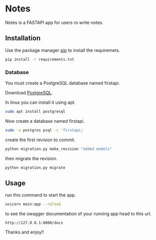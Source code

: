# Notes

Notes is a FASTAPI app for users ro write notes.

## Installation

Use the package manager [pip](https://pip.pypa.io/en/stable/) to install the requiremets.

```bash
pip install -r requirements.txt
```
### Database

You must create a PostgreSQL database named firstapi.

Download [PostgreSQL](https://www.postgresql.org/download/).


In linux you can install it using apt.

```bash
sudo apt install postgresql
```


Now create a database named firstapi.

```bash
sudo -u postgres psql -c 'firstapi;
```

create the first revision to commit.

```bash
python migration.py make_revision "added models"
```

then migrate the revision.
```bash
python migration.py migrate
```


## Usage



run this command to start the app.

```bash
uvicorn main:app --reload
```


to see the swagger documentation of your running app head to this url.

```
http://127.0.0.1:8000/docs
```


Thanks and enjoy!!